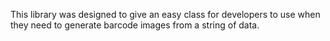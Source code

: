 This library was designed to give an easy class for developers to use when they need to generate barcode images from a string of data.